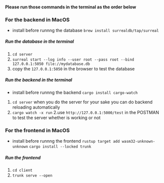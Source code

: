 #### Please run those commands in the terminal as the order below
### For the backend in MacOS
- install before runnng the database
`brew install surrealdb/tap/surreal`
##### Run the database in the terminal 
1. `cd server`
2. `surreal start --log info --user root --pass root --bind 127.0.0.1:5050 file://mydatabase.db`
3. copy the `127.0.0.1:5050` in the browser to test the database

##### Run the backend in the terminal 
- install before runnng the backend
`cargo install cargo-watch`  
1. `cd server`
when you do the server for your sake you can do backend reloading automatically 
1. `cargo watch -x run`
2.use `http://127.0.0.1:5000/test` in the POSTMAN to test the server whether is working or not

### For the frontend in MacOS
- install before runnng the frontend
`rustup target add wasm32-unknown-unknown`
`cargo install --locked trunk`
##### Run the frontend 
1. `cd client`
2. `trunk serve --open` 







